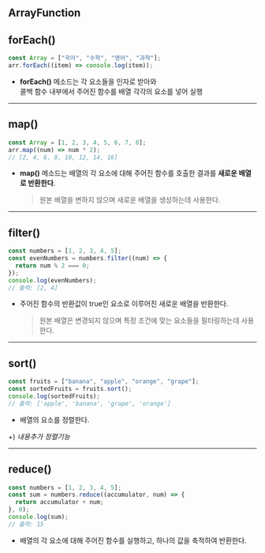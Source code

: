 ## ArrayFunction

## forEach()

```js
const Array = ["국어", "수학", "영어", "과학"];
arr.forEach((item) => console.log(item));
```

- **forEach()** 메소드는 각 요소들을 인자로 받아와  
  콜백 함수 내부에서 주어진 함수를 배열 각각의 요소를 넣어 실행

---

## map()

```js
const Array = [1, 2, 3, 4, 5, 6, 7, 8];
arr.map((num) => num * 2);
// [2, 4, 6, 8, 10, 12, 14, 16]
```

- **map()** 메소드는 배열의 각 요소에 대해 주어진 함수를 호출한 결과를 **새로운 배열로 반환한다**.
  > 원본 배열을 변하지 않으며 새로운 배열을 생성하는데 사용한다.

---

## filter()

```js
const numbers = [1, 2, 3, 4, 5];
const evenNumbers = numbers.filter((num) => {
  return num % 2 === 0;
});
console.log(evenNumbers);
// 출력: [2, 4]
```

- 주어진 함수의 반환값이 true인 요소로 이루어진 새로운 배열을 반환한다.
  > 원본 배열은 변경되지 않으며 특정 조건에 맞는 요소들을 필터링하는데 사용한다.

---

## sort()

```js
const fruits = ["banana", "apple", "orange", "grape"];
const sortedFruits = fruits.sort();
console.log(sortedFruits);
// 출력: ['apple', 'banana', 'grape', 'orange']
```

- 배열의 요소를 정렬한다.

+) _내용추가_ _정렬기능_

---

## reduce()

```js
const numbers = [1, 2, 3, 4, 5];
const sum = numbers.reduce((accumulator, num) => {
  return accumulator + num;
}, 0);
console.log(sum);
// 출력: 15
```

- 배열의 각 요소에 대해 주어진 함수를 실행하고, 하나의 값을 축적하여 반환한다.
